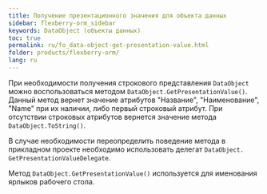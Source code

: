 ```yaml
---
title: Получение презентационного значения для объекта данных
sidebar: flexberry-orm_sidebar
keywords: DataObject (объекты данных)
toc: true
permalink: ru/fo_data-object-get-presentation-value.html
folder: products/flexberry-orm/
lang: ru
---
```


При необходимости получения строкового представления `DataObject` можно воспользоваться методом `DataObject.GetPresentationValue()`. Данный метод вернет значение атрибутов "Название", "Наименование", "Name" при их наличии, либо первый строковый атрибут. При отсутствии строковых атрибутов вернется значение метода `DataObject.ToString()`.

В случае необходимости переопределить поведение метода в прикладном проекте необходимо использовать делегат `DataObject. GetPresentationValueDelegate`.

Метод `DataObject.GetPresentationValue()` используется для именования ярлыков рабочего стола.
